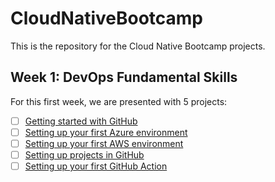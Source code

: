 # CloudNativeBootcamp
This is the repository for the Cloud Native Bootcamp projects.

## Week 1: DevOps Fundamental Skills

For this first week, we are presented with 5 projects:

- [ ] [Getting started with GitHub](Week1/1_GitHub_Getting_Started.md)
- [ ] [Setting up your first Azure environment](Week1/2_SettingUp_Azure.md)
- [ ] [Setting up your first AWS environment](Week1/3_SettingUp_AWS.md)
- [ ] [Setting up projects in GitHub](Week1/4_GitHub_Projects.md)
- [ ] [Setting up your first GitHub Action](Week1/5_First_GitHub_Action.md)
